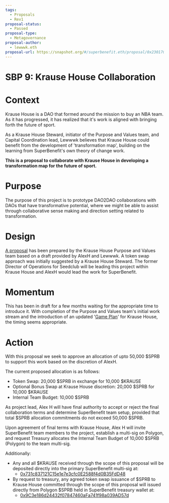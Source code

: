 ```yaml
---
tags:
  - Proposals
  - Rev1
proposal-status:
  - Passed
proposal-type:
  - Metagovernance
proposal-author:
  - lewwwk.eth
proposal-url: https://snapshot.org/#/superbenefit.eth/proposal/0x2301700340ba5308ae61346ce43ac4d22ab853b9f53603e7a3da050b3f11adbd
---
```

# SBP 9: Krause House Collaboration

# Context
Krause House is a DAO that formed around the mission to buy an NBA team. As it has progressed, it has realized that it's work is aligned with bringing forth the future of sport. 

As a Krause House Steward, initiator of the Purpose and Values team, and Capital Coordination lead, Lewwwk believes that Krause House could benefit from the development of 'transformation map', building on the learning from SuperBenefit's own theory of change work.

**This is a proposal to collaborate with Krause House in developing a transformation map for the future of sport.**

# Purpose
The purpose of this project is to prototype DAO2DAO collaborations with DAOs that have transformative potential, where we might be able to assist through collaborative sense making and direction setting related to transformation.

# Design 
[A proposal](https://www.notion.so/krausehousework/Roadmapping-the-future-of-sport-4d586308921b414dbd4d80ce429f7e62 ) has been prepared by the Krause House Purpose and Values team based on a draft provided by AlexH and Lewwwk. A token swap approach was initially suggested by a Krause House Steward. The former Director of Operations for Seedclub will be leading this project within Krause House and AlexH would lead the work for SuperBenefit.

# Momentum
This has been in draft for a few months waiting for the appropriate time to introduce it. With completion of the Purpose and Values team's initial work stream and the introduction of an updated '[Game Plan](https://snapshot.org/#/krausehouse.eth/proposal/0x97f85099d9e0727fe49f31638e9e42d4148478ace5f88aab5147efc29494fd11)' for Krause House, the timing seems appropriate.

# Action
With this proposal we seek to approve an allocation of upto 50,000 $SPRB to support this work based on the discretion of AlexH. 

The current proposed allocation is as follows:
- Token Swap: 20,000 $SPRB in exchange for 10,000 $KRAUSE
- Optional Bonus Swap at Krause House discretion: 20,000 $SPRB for 10,000 $KRAUSE
- Internal Team Budget: 10,000 $SPRB

As project lead, Alex H will have final authority to accept or reject the final collaboration terms and determine SuperBenefit team setup, provided that total $SPRB allocation commitments do not exceed 50,000 $SPRB.

Upon agreement of final terms with Krause House, Alex H will invite SuperBenefit team members to the project, establish a multi-sig on Polygon, and request Treasury allocates the Internal Team Budget of 10,000 $SPRB (Polygon) to the team multi-sig. 

Additionally:
- Any and all $KRAUSE received through the scope of this proposal will be deposited directly into the primary SuperBenefit multi-sig at: 
	- [0x731c837121C15e1e7e3cfc0E2588f4d0B35FdD48](http://etherscan.io/address/0x731c837121C15e1e7e3cfc0E2588f4d0B35FdD48)
- By request to treasury, any agreed token swap issuance of $SPRB to Krause House committed through the scope of this proposal will issued directly from Polygon $SPRB held in SuperBenefit treasury wallet at: 
	- [0x9C3e186d24432f07847460aFa741f98a039AD57d](https://polygonscan.com/address/0x9c3e186d24432f07847460afa741f98a039ad57d)
